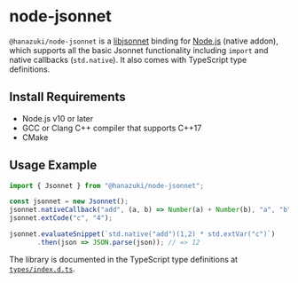 # node-jsonnet

`@hanazuki/node-jsonnet` is a [libjsonnet](https://jsonnet.org) binding for [Node.js](https://nodejs.org) (native addon), which supports all the basic Jsonnet functionality including `import` and native callbacks (`std.native`). It also comes with TypeScript type definitions.

## Install Requirements

- Node.js v10 or later
- GCC or Clang C++ compiler that supports C++17
- CMake

## Usage Example

```typescript
import { Jsonnet } from "@hanazuki/node-jsonnet";

const jsonnet = new Jsonnet();
jsonnet.nativeCallback("add", (a, b) => Number(a) + Number(b), "a", "b");
jsonnet.extCode("c", "4");

jsonnet.evaluateSnippet(`std.native("add")(1,2) * std.extVar("c")`)
       .then(json => JSON.parse(json)); // => 12
```

The library is documented in the TypeScript type definitions at [`types/index.d.ts`](types/index.d.ts).

